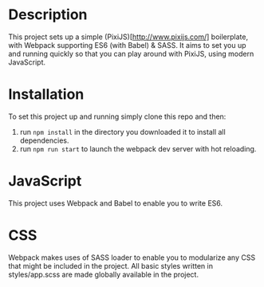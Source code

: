 # Description
This project sets up a simple (PixiJS)[http://www.pixijs.com/] boilerplate, with Webpack supporting ES6 (with Babel) & SASS. It aims to set you up and running quickly so that you can play around with PixiJS, using modern JavaScript.

# Installation
To set this project up and running simply clone this repo and then:
1) run ````npm install```` in the directory you downloaded it to install all dependencies.
2) run ````npm run start```` to launch the webpack dev server with hot reloading.

# JavaScript
This project uses Webpack and Babel to enable you to write ES6.

# CSS
Webpack makes uses of SASS loader to enable you to modularize any CSS that might be included in the project. All basic styles written in styles/app.scss are made globally available in the project.
